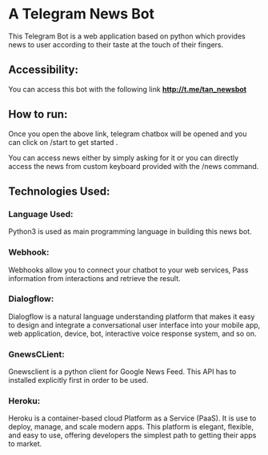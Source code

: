 # A Telegram News Bot
This Telegram Bot is a web application based on python which
provides news to user according to their taste at the touch of their
fingers.

## Accessibility:
You can access this bot with the following link **http://t.me/tan_newsbot**

## How to run:
Once you open the above link, telegram chatbox will be opened and you can click on /start to get started .

You can access news either by simply asking for it or you can directly access the news from custom keyboard provided with the /news command.
## Technologies Used:
### Language Used:
Python3 is used as main programming language in building this
news bot.

### Webhook:
Webhooks allow you to connect your chatbot to your web services,
Pass information from interactions and retrieve the result.

<!--- You can set up webhook with the following steps:

bot=Bot(TOKEN)

try:

    bot.set_webhook("YOUR WEB SERVER LINK HERE" + "YOUR TOKEN HERE")
    
except Exception as e:

    print(e) --->
### Dialogflow:
Dialogflow is a natural language understanding platform that makes
it easy to design and integrate a conversational user interface into
your mobile app, web application, device, bot, interactive voice
response system, and so on.
### GnewsCLient:
Gnewsclient is a python client for Google News Feed. This API
has to installed explicitly first in order to be used.

### Heroku:
Heroku is a container-based cloud Platform as a Service (PaaS). It is use to deploy, manage, and scale modern apps. This platform is elegant, flexible, and easy to use, offering developers the simplest path to getting their apps to market.
